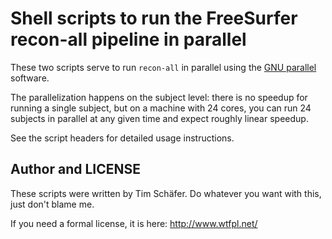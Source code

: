 # Shell scripts to run the FreeSurfer recon-all pipeline in parallel

These two scripts serve to run `recon-all` in parallel using the [GNU parallel](https://www.gnu.org/software/parallel/) software.

The parallelization happens on the subject level: there is no speedup for running a single subject,
but on a machine with 24 cores, you can run 24 subjects in parallel at any given time and expect roughly linear speedup.

See the script headers for detailed usage instructions.

## Author and LICENSE

These scripts were written by Tim Schäfer. Do whatever you want with this, just don't blame me. 

If you need a formal license, it is here: http://www.wtfpl.net/
